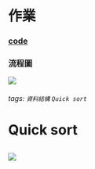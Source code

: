 # 作業
### [code](https://github.com/rebeca0521/my-learning-note/blob/master/4.%20Quick%20sort/HW_Quick%20sort.ipynb)
 
### 流程圖 
 ![](https://github.com/rebeca0521/my-learning-note/blob/master/4.%20Quick%20sort/S__3702915.jpg)
 
 
 ###### tags: `資料結構` `Quick sort`
# Quick sort
## 
![](https://i.imgur.com/62ZClif.jpg)
